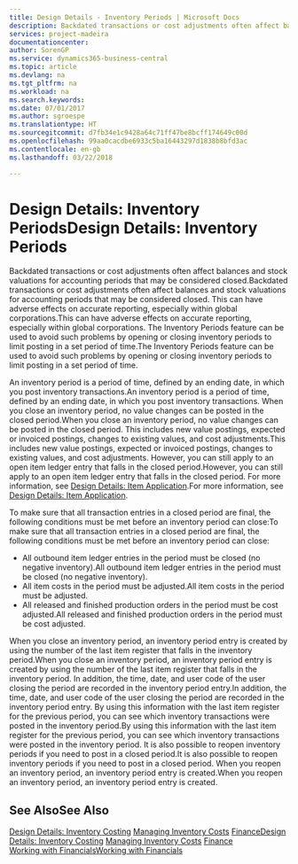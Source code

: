 ```yaml
---
title: Design Details - Inventory Periods | Microsoft Docs
description: Backdated transactions or cost adjustments often affect balances and stock valuations for accounting periods that may be considered closed. This can have adverse effects on accurate reporting, especially within global corporations. The Inventory Periods feature can be used to avoid such problems by opening or closing inventory periods to limit posting in a set period of time.
services: project-madeira
documentationcenter: 
author: SorenGP
ms.service: dynamics365-business-central
ms.topic: article
ms.devlang: na
ms.tgt_pltfrm: na
ms.workload: na
ms.search.keywords: 
ms.date: 07/01/2017
ms.author: sgroespe
ms.translationtype: HT
ms.sourcegitcommit: d7fb34e1c9428a64c71ff47be8bcff174649c00d
ms.openlocfilehash: 99aa0cacdbe6933c5ba16443297d1838b8bfd3ac
ms.contentlocale: en-gb
ms.lasthandoff: 03/22/2018

---
```

# <a name="design-details-inventory-periods"></a><span data-ttu-id="a3d87-105">Design Details: Inventory Periods</span><span class="sxs-lookup"><span data-stu-id="a3d87-105">Design Details: Inventory Periods</span></span>
<span data-ttu-id="a3d87-106">Backdated transactions or cost adjustments often affect balances and stock valuations for accounting periods that may be considered closed.</span><span class="sxs-lookup"><span data-stu-id="a3d87-106">Backdated transactions or cost adjustments often affect balances and stock valuations for accounting periods that may be considered closed.</span></span> <span data-ttu-id="a3d87-107">This can have adverse effects on accurate reporting, especially within global corporations.</span><span class="sxs-lookup"><span data-stu-id="a3d87-107">This can have adverse effects on accurate reporting, especially within global corporations.</span></span> <span data-ttu-id="a3d87-108">The Inventory Periods feature can be used to avoid such problems by opening or closing inventory periods to limit posting in a set period of time.</span><span class="sxs-lookup"><span data-stu-id="a3d87-108">The Inventory Periods feature can be used to avoid such problems by opening or closing inventory periods to limit posting in a set period of time.</span></span>  

 <span data-ttu-id="a3d87-109">An inventory period is a period of time, defined by an ending date, in which you post inventory transactions.</span><span class="sxs-lookup"><span data-stu-id="a3d87-109">An inventory period is a period of time, defined by an ending date, in which you post inventory transactions.</span></span> <span data-ttu-id="a3d87-110">When you close an inventory period, no value changes can be posted in the closed period.</span><span class="sxs-lookup"><span data-stu-id="a3d87-110">When you close an inventory period, no value changes can be posted in the closed period.</span></span> <span data-ttu-id="a3d87-111">This includes new value postings, expected or invoiced postings, changes to existing values, and cost adjustments.</span><span class="sxs-lookup"><span data-stu-id="a3d87-111">This includes new value postings, expected or invoiced postings, changes to existing values, and cost adjustments.</span></span> <span data-ttu-id="a3d87-112">However, you can still apply to an open item ledger entry that falls in the closed period.</span><span class="sxs-lookup"><span data-stu-id="a3d87-112">However, you can still apply to an open item ledger entry that falls in the closed period.</span></span> <span data-ttu-id="a3d87-113">For more information, see [Design Details: Item Application](design-details-item-application.md).</span><span class="sxs-lookup"><span data-stu-id="a3d87-113">For more information, see [Design Details: Item Application](design-details-item-application.md).</span></span>  

 <span data-ttu-id="a3d87-114">To make sure that all transaction entries in a closed period are final, the following conditions must be met before an inventory period can close:</span><span class="sxs-lookup"><span data-stu-id="a3d87-114">To make sure that all transaction entries in a closed period are final, the following conditions must be met before an inventory period can close:</span></span>  

-   <span data-ttu-id="a3d87-115">All outbound item ledger entries in the period must be closed (no negative inventory).</span><span class="sxs-lookup"><span data-stu-id="a3d87-115">All outbound item ledger entries in the period must be closed (no negative inventory).</span></span>  
-   <span data-ttu-id="a3d87-116">All item costs in the period must be adjusted.</span><span class="sxs-lookup"><span data-stu-id="a3d87-116">All item costs in the period must be adjusted.</span></span>  
-   <span data-ttu-id="a3d87-117">All released and finished production orders in the period must be cost adjusted.</span><span class="sxs-lookup"><span data-stu-id="a3d87-117">All released and finished production orders in the period must be cost adjusted.</span></span>  

 <span data-ttu-id="a3d87-118">When you close an inventory period, an inventory period entry is created by using the number of the last item register that falls in the inventory period.</span><span class="sxs-lookup"><span data-stu-id="a3d87-118">When you close an inventory period, an inventory period entry is created by using the number of the last item register that falls in the inventory period.</span></span> <span data-ttu-id="a3d87-119">In addition, the time, date, and user code of the user closing the period are recorded in the inventory period entry.</span><span class="sxs-lookup"><span data-stu-id="a3d87-119">In addition, the time, date, and user code of the user closing the period are recorded in the inventory period entry.</span></span> <span data-ttu-id="a3d87-120">By using this information with the last item register for the previous period, you can see which inventory transactions were posted in the inventory period.</span><span class="sxs-lookup"><span data-stu-id="a3d87-120">By using this information with the last item register for the previous period, you can see which inventory transactions were posted in the inventory period.</span></span> <span data-ttu-id="a3d87-121">It is also possible to reopen inventory periods if you need to post in a closed period.</span><span class="sxs-lookup"><span data-stu-id="a3d87-121">It is also possible to reopen inventory periods if you need to post in a closed period.</span></span> <span data-ttu-id="a3d87-122">When you reopen an inventory period, an inventory period entry is created.</span><span class="sxs-lookup"><span data-stu-id="a3d87-122">When you reopen an inventory period, an inventory period entry is created.</span></span>  

## <a name="see-also"></a><span data-ttu-id="a3d87-123">See Also</span><span class="sxs-lookup"><span data-stu-id="a3d87-123">See Also</span></span>  
 <span data-ttu-id="a3d87-124">[Design Details: Inventory Costing](design-details-inventory-costing.md) [Managing Inventory Costs](finance-manage-inventory-costs.md) [Finance](finance.md)</span><span class="sxs-lookup"><span data-stu-id="a3d87-124">[Design Details: Inventory Costing](design-details-inventory-costing.md) [Managing Inventory Costs](finance-manage-inventory-costs.md) [Finance](finance.md)</span></span>  
 [<span data-ttu-id="a3d87-125">Working with Financials</span><span class="sxs-lookup"><span data-stu-id="a3d87-125">Working with Financials</span></span>](ui-work-product.md)

